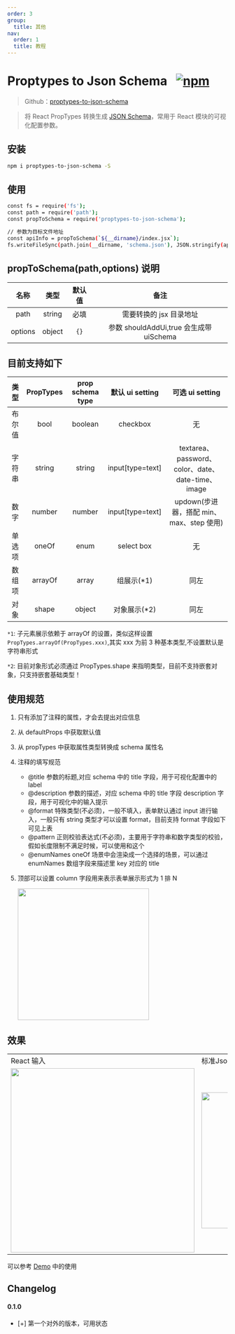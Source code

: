 ```yaml
---
order: 3
group:
  title: 其他
nav:
  order: 1
  title: 教程
---
```


# Proptypes to Json Schema &nbsp;&nbsp;[![npm](https://img.shields.io/npm/v/proptypes-to-json-schema.svg?maxAge=3600&style=flat-square)](https://www.npmjs.com/package/proptypes-to-json-schema?_blank)

> Github：<a href="https://github.com/tw93/proptypes-to-json-schema" target="_blank">proptypes-to-json-schema</a>

> 将 React PropTypes 转换生成 [JSON Schema](https://spacetelescope.github.io/understanding-json-schema/index.html)，常用于 React 模块的可视化配置参数。

## 安装

```sh
npm i proptypes-to-json-schema -S
```

## 使用

```sh
const fs = require('fs');
const path = require('path');
const propToSchema = require('proptypes-to-json-schema');

// 参数为目标文件地址
const apiInfo = propToSchema(`${__dirname}/index.jsx`);
fs.writeFileSync(path.join(__dirname, 'schema.json'), JSON.stringify(apiInfo, null, 2));
```

## propToSchema(path,options) 说明

|  名称   |  类型  | 默认值 |                  备注                   |
| :-----: | :----: | :----: | :-------------------------------------: |
|  path   | string |  必填  |         需要转换的 jsx 目录地址         |
| options | object |  `{}`  | 参数 shouldAddUi,true 会生成带 uiSchema |

## 目前支持如下

|  类型  | PropTypes | prop schema type | 默认 ui setting  |                  可选 ui setting                  |
| :----: | :-------: | :--------------: | :--------------: | :-----------------------------------------------: |
| 布尔值 |   bool    |     boolean      |     checkbox     |                        无                         |
| 字符串 |  string   |      string      | input[type=text] | textarea、password、color、date、date-time、image |
|  数字  |  number   |      number      | input[type=text] |     updown(步进器，搭配 min、max、step 使用)      |
| 单选项 |   oneOf   |       enum       |    select box    |                        无                         |
| 数组项 |  arrayOf  |      array       |   组展示(\*1)    |                       同左                        |
|  对象  |   shape   |      object      |  对象展示(\*2)   |                       同左                        |

`*1`: 子元素展示依赖于 arrayOf 的设置，类似这样设置 `PropTypes.arrayOf(PropTypes.xxx)`,其实 xxx 为前 3 种基本类型,不设置默认是字符串形式

`*2`: 目前对象形式必须通过 PropTypes.shape 来指明类型，目前不支持嵌套对象，只支持嵌套基础类型！

## 使用规范

1. 只有添加了注释的属性，才会去提出对应信息
2. 从 defaultProps 中获取默认值
3. 从 propTypes 中获取属性类型转换成 schema 属性名
4. 注释的填写规范
   - @title 参数的标题,对应 schema 中的 title 字段，用于可视化配置中的 label
   - @description 参数的描述，对应 schema 中的 title 字段 description 字段，用于可视化中的输入提示
   - @format 特殊类型(不必须)，一般不填入，表单默认通过 input 进行输入，一般只有 string 类型才可以设置 format，目前支持 format 字段如下可见上表
   - @pattern 正则校验表达式(不必须)，主要用于字符串和数字类型的校验，假如长度限制不满足时候，可以使用和这个
   - @enumNames oneOf 场景中会渲染成一个选择的场景，可以通过 enumNames 数组字段来描述里 key 对应的 title
5. 顶部可以设置 column 字段用来表示表单展示形式为 1 排 N

   <img src="https://img.alicdn.com/tfs/TB1ZoBaPNjaK1RjSZFAXXbdLFXa-1472-622.png" width="300"/>

## 效果

<table><tr><td>React 输入</td><td>标准Json schema 输出</td><td>带 Ui 配置的 schema 输出</td></tr><tr><td><img src="https://img.alicdn.com/tfs/TB1jVQFtuuSBuNjy1XcXXcYjFXa-1004-1310.png" width="420"></td><td><img src="https://gw.alicdn.com/tfs/TB14I0Rzx1YBuNjy1zcXXbNcXXa-862-1538.png" width="310"></td><td><img src="https://gw.alicdn.com/tfs/TB1r9QFwXmWBuNjSspdXXbugXXa-898-1460.png" width="340"></td></tr></table>

可以参考 [Demo](http://github.com/form-render/proptypes-to-json-schema/tree/master/demo) 中的使用

## Changelog

#### 0.1.0

- [+] 第一个对外的版本，可用状态
